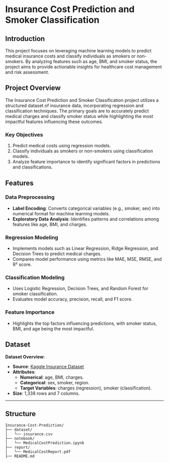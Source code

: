 # Insurance Cost Prediction and Smoker Classification

## Introduction
This project focuses on leveraging machine learning models to predict medical insurance costs and classify individuals as smokers or non-smokers. By analyzing features such as age, BMI, and smoker status, the project aims to provide actionable insights for healthcare cost management and risk assessment.

## Project Overview
The Insurance Cost Prediction and Smoker Classification project utilizes a structured dataset of insurance data, incorporating regression and classification techniques. The primary goals are to accurately predict medical charges and classify smoker status while highlighting the most impactful features influencing these outcomes.

### Key Objectives
1. Predict medical costs using regression models.
2. Classify individuals as smokers or non-smokers using classification models.
3. Analyze feature importance to identify significant factors in predictions and classifications.

## Features
### Data Preprocessing
- **Label Encoding**: Converts categorical variables (e.g., smoker, sex) into numerical format for machine learning models.
- **Exploratory Data Analysis**: Identifies patterns and correlations among features like age, BMI, and charges.

### Regression Modeling
- Implements models such as Linear Regression, Ridge Regression, and Decision Trees to predict medical charges.
- Compares model performance using metrics like MAE, MSE, RMSE, and R² score.

### Classification Modeling
- Uses Logistic Regression, Decision Trees, and Random Forest for smoker classification.
- Evaluates model accuracy, precision, recall, and F1 score.

### Feature Importance
- Highlights the top factors influencing predictions, with smoker status, BMI, and age being the most impactful.

## Dataset
**Dataset Overview**:
- **Source**: [Kaggle Insurance Dataset](https://www.kaggle.com/datasets/willianoliveiragibin/healthcare-insurance)
- **Attributes**:
  - **Numerical**: age, BMI, charges.
  - **Categorical**: sex, smoker, region.
  - **Target Variables**: charges (regression), smoker (classification).
- **Size**: 1,338 rows and 7 columns.

---

## Structure
```plaintext
Insurance-Cost-Prediction/
├── dataset/
│   └── insurance.csv
├── notebook/
│   └── MedicalCostPrediction.ipynb
├── report/
│   └── MedicalCostReport.pdf
├── README.md
